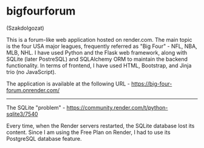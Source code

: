 # bigfourforum
(Szakdolgozat)

This is a forum-like web application hosted on render.com.
The main topic is the four USA major leagues, frequently referred as "Big Four" - NFL, NBA, MLB, NHL.
I have used Python and the Flask web framework, along with SQLite (later PostreSQL) and SQLAlchemy ORM to maintain the backend functionality.
In terms of frontend, I have used HTML, Bootstrap, and Jinja trio (no JavaScript).

The application is available at the following URL - https://big-four-forum.onrender.com/

-------

The SQLite "problem" - https://community.render.com/t/python-sqlite3/7540

Every time, when the Render servers restarted, the SQLite database lost its content.
Since I am using the Free Plan on Render, I had to use its PostgreSQL database feature.
